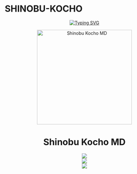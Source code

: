 # SHINOBU-KOCHO


<p align="center">
  <a href="https://github.com/ypsuke862">
    <img src="http://readme-typing-svg.herokuapp.com?font=Fira+Code&size=20&duration=3000&pause=1000&color=DA3CD6&center=true&vCenter=true&width=435&lines=𝘚𝘩𝘪𝘯𝘰𝘣𝘶+𝘒𝘰𝘤𝘩𝘰+𝘉𝘖𝘛-𝘔𝘋;𝘗𝘰𝘸𝘦𝘳+𝘉𝘺%3A+𝘋𝘢𝘯𝘰𝘯𝘪𝘯𝘰;𝘉𝘰𝘵+𝘦𝘯+𝘥𝘦𝘴𝘢𝘳𝘳𝘰𝘭𝘭𝘰" alt="Typing SVG" />
  </a>
</p>

<p align="center">
  <img src="https://i.ibb.co/Jv1vKpb/Shinobu-Kocho-MD.jpg" alt="Shinobu Kocho MD" width="300"/>
</p>

<h1 align="center">Shinobu Kocho MD</h1>

<p align="center">
  <a href="https://github.com/ypsuke862"><img src="https://img.shields.io/badge/Autor-Nino%20chan-purple?style=for-the-badge"></a><br>
  <a href="https://instagram.com/kob_dano_nino"><img src="https://img.shields.io/badge/Instagram-kob_dano_nino-ff69b4?style=for-the-badge&logo=instagram"></a><br>
  <a href="https://wa.me/529992042946"><img src="https://img.shields.io/badge/WhatsApp-Contactar-25D366?style=for-the-badge&logo=whatsapp&logoColor=white"></a>
</p>